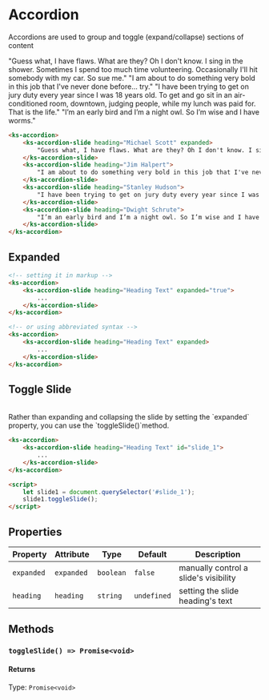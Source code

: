 # Accordion

Accordions are used to group and toggle (expand/collapse) sections of content

<div class="my-lg">
    <ks-accordion>
        <ks-accordion-slide heading="Michael Scott" expanded>
            "Guess what, I have flaws. What are they? Oh I don't know. I sing in the shower. Sometimes I spend too much time volunteering. Occasionally I'll hit somebody with my car. So sue me."
        </ks-accordion-slide>
        <ks-accordion-slide heading="Jim Halpert">
            "I am about to do something very bold in this job that I've never done before... try."
        </ks-accordion-slide>
        <ks-accordion-slide heading="Stanley Hudson">
            "I have been trying to get on jury duty every year since I was 18 years old. To get and go sit in an air-conditioned room, downtown, judging people, while my lunch was paid for. That is the life."
        </ks-accordion-slide>
        <ks-accordion-slide heading="Dwight Schrute">
            "I’m an early bird and I’m a night owl. So I’m wise and I have worms."
        </ks-accordion-slide>
    </ks-accordion>
</div>

```html
<ks-accordion>
    <ks-accordion-slide heading="Michael Scott" expanded>
        "Guess what, I have flaws. What are they? Oh I don't know. I sing in the shower. Sometimes I spend too much time volunteering. Occasionally I'll hit somebody with my car. So sue me."
    </ks-accordion-slide>
    <ks-accordion-slide heading="Jim Halpert">
        "I am about to do something very bold in this job that I've never done before... try."
    </ks-accordion-slide>
    <ks-accordion-slide heading="Stanley Hudson">
        "I have been trying to get on jury duty every year since I was 18 years old. To get and go sit in an air-conditioned room, downtown, judging people, while my lunch was paid for. That is the life."
    </ks-accordion-slide>
    <ks-accordion-slide heading="Dwight Schrute">
        "I’m an early bird and I’m a night owl. So I’m wise and I have worms."
    </ks-accordion-slide>
</ks-accordion>
```

## Expanded

```html
<!-- setting it in markup -->
<ks-accordion>
    <ks-accordion-slide heading="Heading Text" expanded="true">
        ...
    </ks-accordion-slide>
</ks-accordion>

<!-- or using abbreviated syntax -->
<ks-accordion>
    <ks-accordion-slide heading="Heading Text" expanded>
        ...
    </ks-accordion-slide>
</ks-accordion>
```

## Toggle Slide

<br />
Rather than expanding and collapsing the slide by setting the `expanded` property, you can use the `toggleSlide()`method.

```html
<ks-accordion>
    <ks-accordion-slide heading="Heading Text" id="slide_1">
        ...
    </ks-accordion-slide>
</ks-accordion>

<script>
    let slide1 = document.querySelector('#slide_1');
    slide1.toggleSlide();
</script>
```

## Properties

| Property   | Attribute  | Type      | Default     | Description |
| ---------- | ---------- | --------- | ----------- | ----------- |
| `expanded` | `expanded` | `boolean` | `false`     | manually control a slide's visibility |
| `heading`  | `heading`  | `string`  | `undefined` | setting the slide heading's text |

## Methods

### `toggleSlide() => Promise<void>`

#### Returns

Type: `Promise<void>`
